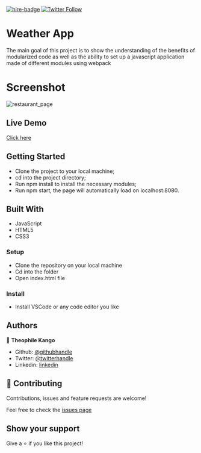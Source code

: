 

[![hire-badge](https://img.shields.io/badge/Consult%20/%20Hire%20Theophile-Click%20to%20Contact-brightgreen)](mailto:fadhili.kango@gmail.com ) [![Twitter Follow](https://img.shields.io/twitter/follow/Theophadh?label=Follow%20Theophile%20on%20Twitter&style=social)](https://twitter.com/Theophadh)

# Weather App
The main goal of this project is to show the understanding of the benefits of modularized code as well as the ability to set up a javascript application made of different modules using webpack


# Screenshot

![restaurant_page](https://user-images.githubusercontent.com/49276315/84930138-2003e100-b0d1-11ea-9ad7-9d97ad311917.png)

## Live Demo

[Click here](https://rawcdn.githack.com/Theophile-Kango/restaurant_page/8631271e80a5b4862cea6df9d418aab1bfdd848f/dist/index.html)


## Getting Started
- Clone the project to your local machine;
- cd into the project directory;
- Run npm install to install the necessary modules;
- Run npm start, the page will automatically load on localhost:8080.

## Built With

- JavaScript
- HTML5 
- CSS3


### Setup

- Clone the repository on your local machine
- Cd into the folder
- Open index.html file

### Install

- Install VSCode or any code editor you like

## Authors

👤  **Theophile Kango**

- Github: [@githubhandle](https://github.com/Theophile-Kango)
- Twitter: [@twitterhandle](https://twitter.com/Theophadh)
- Linkedin: [linkedin](https://www.linkedin.com/in/theophile-kango)

## 🤝  Contributing

Contributions, issues and feature requests are welcome!

Feel free to check the [issues page](https://github.com/Theophile-Kango/restaurant_page/issues)
## Show your support

Give a ⭐️  if you like this project!
